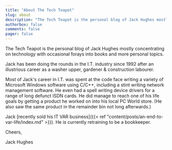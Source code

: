 ```yaml
---
title: "About The Tech Teapot"
slug: about
description: "The Tech Teapot is the personal blog of Jack Hughes mostly concentrating on technology with occasional forays into books and more personal topics."
authorbox: false
comments: false
pager: false
---
```


The Tech Teapot is the personal blog of Jack Hughes mostly concentrating on technology with occasional forays into books and more personal topics.

Jack has been doing the rounds in the I.T. industry since 1992 after an illustrious career as a washer upper, gardener &amp; construction labourer.

Most of Jack's career in I.T. was spent at the code face writing a variety of Microsoft Windows software using C/C++, including a stint writing network management software. He even had a spell writing device drivers for a range of long defunct ISDN cards. He did manage to reach one of his life goals by getting a product he worked on into his local PC World store. (He also saw the same product in the remainder bin not long afterwards.)

Jack [recently sold his IT VAR business]({{< ref "content/posts/an-end-to-var-life/index.md" >}}). He is currently retraining to be a bookkeeper.

Cheers,

Jack Hughes
